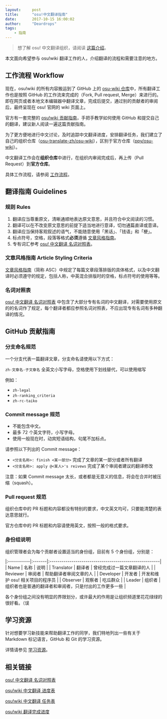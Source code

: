 ```yaml
---
layout:     post
title:      "osu!中文翻译指南"
date:       2017-10-15 16:00:02
author:     "Deardrops"
tags:
    - 指南
---
```


> 想了解 osu! 中文翻译组织，请阅读 [这篇介绍](https://osu-translate-zh.github.io/about.html)。

本文面向希望参与 osu!wiki 翻译工作的人，介绍翻译的流程和需要注意的地方。

## 工作流程 Workflow

现在，osu!wiki 的所有内容搬运到了 GitHub 上的 [osu-wiki 仓库](https://github.com/ppy/osu-wiki)中，所有翻译工作也是按照 GitHub 的工作流来完成的（Fork, Pull request, Merge）来进行的。即在网页或者本地文本编辑器中翻译文章，完成后提交，通过别的贡献者的审阅后，最终呈现在 osu! 官网的 wiki 页面上。

官方有一套完整的 [osu!wiki 贡献指南](https://osu.ppy.sh/help/wiki/osu!wiki_contribution_guide)，手把手教学如何使用 GitHub 和提交自己的翻译，建议新人阅读一遍这篇贡献指南。

为了更方便地进行中文讨论，及时追踪中文翻译进度，安排翻译任务，我们建立了自己的组织仓库（[osu-translate-zh/osu-wiki](https://github.com/osu-translate-zh/osu-wiki)），区别于官方仓库（[ppy/osu-wiki](https://github.com/ppy/osu-wiki)）。

中文翻译工作会在**组织仓库**中进行，在组织内审阅完成后，再上传（Pull Request）到**官方仓库**。

具体工作流程，请参阅 [工作流程](https://osu-translate-zh.github.io/2017/10/15/work-flow)。

## 翻译指南 Guidelines

### 规则 Rules

1. 翻译应当尊重原文，清晰通顺地表达原文意思，并且符合中文阅读的习惯。
2. 翻译可以在不改变原文意思的前提下适当地进行意译，切勿通篇直译或意译。
3. 翻译应当保持客观叙述的语气，不能随意使用「黑话」、「钱语」和「梗」。
4. 标点符号，空格，段落等格式**必须**遵循 [文章风格指南](https://osu.ppy.sh/help/wiki/Article_Styling_Criteria?locale=zh)。
5. 专有词汇参考 [osu! 中文翻译 名词对照表](https://docs.google.com/spreadsheets/d/1zhUP0qekKRUWb1Mu-P89mwu_HcPBen5FoGPqD2MkI7k)。

### 文章风格指南 Article Styling Criteria

[文章风格指南](https://osu.ppy.sh/help/wiki/Article_Styling_Criteria?locale=zh)（简称 ASC）中规定了每篇文章段落排版的具体格式，以及中文翻译时必须遵守的规定，包括人称，中英混合排版时的空格，标点符号的使用等等。

### 名词对照表

[osu! 中文翻译 名词对照表](https://docs.google.com/spreadsheets/d/1zhUP0qekKRUWb1Mu-P89mwu_HcPBen5FoGPqD2MkI7k) 中包含了大部分专有名词的中文翻译，对需要使用原文的的名词作了规定，每个翻译者都应参照名词对照表，不应出现专有名词有多种翻译的情况。

## GitHub 贡献指南

### 分支命名规范

一个分支代表一篇翻译文章，分支命名请使用以下方式：

`zh-文章名-子文章名` 全英文小写字母，空格使用下划线替代，可以使用缩写

例如：
- `zh-legal`
- `zh-ranking_criteria`
- `zh-rc-taiko`

### Commit message 规范

- 不能包含中文。
- 最多 72 个英文字符，小写字母。
- 使用一般现在时，动宾短语结构，句尾不加标点。

请参照以下列出的 Commit message：
  - `<分支名称>: finish <某一部分>` 完成了文章的某一部分或者所有翻译
  - `<分支名称>: apply @<某人>'s reivews` 完成了某个审阅者建议的翻译修改

注意：如果 Commit message 太长，或者都是无意义的信息，将会在合并时被压缩（squash）。

### Pull request 规范

组织仓库中的 PR 标题和内容都没有特别的要求，中文英文均可，只要能清楚的表达意思就行。

官方仓库中的 PR 标题和内容请使用英文，按照一般的格式要求。

### 身份组说明

组织管理者会为每个贡献者设置适当的身份组，目前有 5 个身份组，分别是：

|:-----------|:-------|:-------------------------------------------------------|
| Name       | 名称   | 说明                                                   |
| Translator | 翻译者 | 曾经完成过一篇文章翻译的人                             |
| Reviewer   | 审阅者 | 帮助翻译者审阅文章的人                                 |
| Developer  | 开发者 | 开发和维护 osu! 相关项目的程序员                       |
| Observer   | 观察者 | 吃瓜群众                                               |
| Leader     | 组织者 | 组织者也是普通的翻译者和审阅者，只是付出的工作更多一些 |

各个身份组之间没有明显的界限划分，或许最大的作用是让组织频道里花花绿绿的很好看。（误

## 学习资源

针对想要学习新技能来帮助翻译工作的同学，我们特地列出一些有关于 Markdown 标记语言，GitHub 和 Git 的学习资源。

详情请参见 [学习资源](https://osu-translate-zh.github.io/2017/10/15/learning-resources)。

## 相关链接

[osu! 中文翻译 名词对照表](https://docs.google.com/spreadsheets/d/1zhUP0qekKRUWb1Mu-P89mwu_HcPBen5FoGPqD2MkI7k)

[osu!wiki 中文翻译 进度表](https://docs.google.com/spreadsheets/d/1zjXM0BAWA-bYDGcxPUlysO_G3IZcbsQJ9c8fv_7OOeY)

[osu!wiki 中文翻译 任务表](https://github.com/orgs/osu-translate-zh/projects/1)

[osu!wiki 翻译完成进度](https://github.com/osu-translate-zh/osu-wiki/issues/1)
